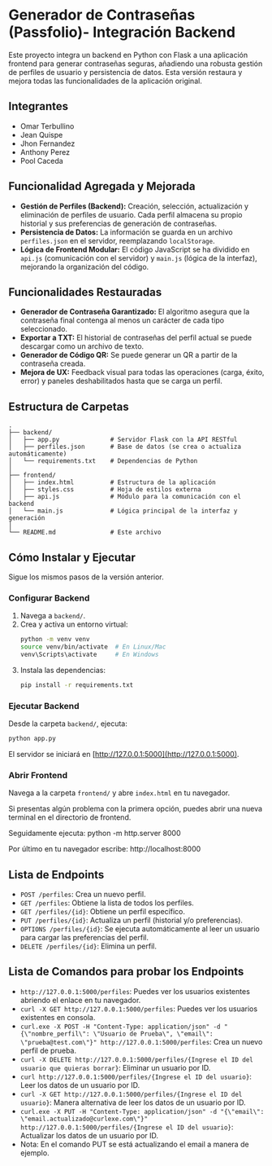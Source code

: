 # Generador de Contraseñas (Passfolio)- Integración Backend

Este proyecto integra un backend en Python con Flask a una aplicación frontend para generar contraseñas seguras, añadiendo una robusta gestión de perfiles de usuario y persistencia de datos. Esta versión restaura y mejora todas las funcionalidades de la aplicación original.

## Integrantes

- Omar Terbullino
- Jean Quispe
- Jhon Fernandez
- Anthony Perez
- Pool Caceda

## Funcionalidad Agregada y Mejorada

- **Gestión de Perfiles (Backend):** Creación, selección, actualización y eliminación de perfiles de usuario. Cada perfil almacena su propio historial y sus preferencias de generación de contraseñas.
- **Persistencia de Datos:** La información se guarda en un archivo `perfiles.json` en el servidor, reemplazando `localStorage`.
- **Lógica de Frontend Modular:** El código JavaScript se ha dividido en `api.js` (comunicación con el servidor) y `main.js` (lógica de la interfaz), mejorando la organización del código.

## Funcionalidades Restauradas

- **Generador de Contraseña Garantizado:** El algoritmo asegura que la contraseña final contenga al menos un carácter de cada tipo seleccionado.
- **Exportar a TXT:** El historial de contraseñas del perfil actual se puede descargar como un archivo de texto.
- **Generador de Código QR:** Se puede generar un QR a partir de la contraseña creada.
- **Mejora de UX:** Feedback visual para todas las operaciones (carga, éxito, error) y paneles deshabilitados hasta que se carga un perfil.

## Estructura de Carpetas

```
.
├── backend/
│   ├── app.py              # Servidor Flask con la API RESTful
│   ├── perfiles.json       # Base de datos (se crea o actualiza automáticamente)
│   └── requirements.txt    # Dependencias de Python
│
├── frontend/
│   ├── index.html          # Estructura de la aplicación
│   ├── styles.css          # Hoja de estilos externa
│   ├── api.js              # Módulo para la comunicación con el backend
│   └── main.js             # Lógica principal de la interfaz y generación
│
└── README.md               # Este archivo
```

## Cómo Instalar y Ejecutar

Sigue los mismos pasos de la versión anterior.

### Configurar Backend

1. Navega a `backend/`.
2. Crea y activa un entorno virtual:
    ```bash
    python -m venv venv
    source venv/bin/activate  # En Linux/Mac
    venv\Scripts\activate     # En Windows
    ```
3. Instala las dependencias:
    ```bash
    pip install -r requirements.txt
    ```

### Ejecutar Backend

Desde la carpeta `backend/`, ejecuta:

```bash
python app.py
```

El servidor se iniciará en [http://127.0.0.1:5000](http://127.0.0.1:5000).

### Abrir Frontend

Navega a la carpeta `frontend/` y abre `index.html` en tu navegador.

Si presentas algún problema con la primera opción, puedes abrir una nueva terminal en el directorio de frontend.

Seguidamente ejecuta: python -m http.server 8000

Por último en tu navegador escribe: http://localhost:8000

## Lista de Endpoints

- `POST /perfiles`: Crea un nuevo perfil.
- `GET /perfiles`: Obtiene la lista de todos los perfiles.
- `GET /perfiles/{id}`: Obtiene un perfil específico.
- `PUT /perfiles/{id}`: Actualiza un perfil (historial y/o preferencias).
- `OPTIONS /perfiles/{id}`: Se ejecuta automáticamente al leer un usuario para cargar las preferencias del perfil.
- `DELETE /perfiles/{id}`: Elimina un perfil.

## Lista de Comandos para probar los Endpoints
- `http://127.0.0.1:5000/perfiles`: Puedes ver los usuarios existentes abriendo el enlace en tu navegador.
- `curl -X GET http://127.0.0.1:5000/perfiles`: Puedes ver los usuarios existentes en consola.
- `curl.exe -X POST -H "Content-Type: application/json" -d "{\"nombre_perfil\": \"Usuario de Prueba\", \"email\": \"prueba@test.com\"}" http://127.0.0.1:5000/perfiles`: Crea un nuevo perfil de prueba.
- `curl -X DELETE http://127.0.0.1:5000/perfiles/{Ingrese el ID del usuario que quieras borrar}`: Eliminar un usuario por ID.
- `curl http://127.0.0.1:5000/perfiles/{Ingrese el ID del usuario}`: Leer los datos de un usuario por ID.
- `curl -X GET http://127.0.0.1:5000/perfiles/{Ingrese el ID del usuario}`: Manera alternativa de leer los datos de un usuario por ID.
- `curl.exe -X PUT -H "Content-Type: application/json" -d "{\"email\": \"email.actualizado@curlexe.com\"}" http://127.0.0.1:5000/perfiles/{Ingrese el ID del usuario}`: Actualizar los datos de un usuario por ID.
- Nota: En el comando PUT se está actualizando el email a manera de ejemplo. 
